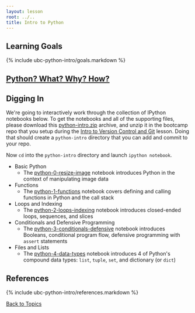 ```yaml
---
layout: lesson
root: ../..
title: Intro to Python
---
```


## Learning Goals
{% include ubc-python-intro/goals.markdown %}


## [Python? What? Why? How?](why_python.html)


## Digging In

We're going to interactively work through the collection of IPython notebooks below.
To get the notebooks and all of the supporting files,
please download this [python-intro.zip](python-intro.zip) archive,
and unzip it in the bootcamp repo that you setup during the [Intro to Version Control and Git]({{page.root}}/lessons/ubc-git-intro/index.html) lesson.
Doing that should create a `python-intro` directory that you can add and commit to your repo.

Now `cd` into the `python-intro` directory and launch `ipython notebook`.

* Basic Python
  * The [python-0-resize-image](http://nbviewer.ipython.org/url/douglatornell.github.io/2013-09-26-ubc/lessons/ubc-python-intro/python-0-resize-image.ipynb) notebook introduces Python in the context of manipulating image data
* Functions
  * The [python-1-functions](http://nbviewer.ipython.org/url/douglatornell.github.io/2013-09-26-ubc/lessons/ubc-python-intro/python-1-functions.ipynb) notebook covers defining and calling functions in Python and the call stack
* Loops and Indexing
  * The [python-2-loops-indexing](http://nbviewer.ipython.org/url/douglatornell.github.io/2013-09-26-ubc/lessons/ubc-python-intro/python-2-loops-indexing.ipynb) notebook introduces closed-ended loops, sequences, and slices
* Conditionals and Defensive Programming
  * The [python-3-conditionals-defensive](http://nbviewer.ipython.org/url/douglatornell.github.io/2013-09-26-ubc/lessons/ubc-python-intro/python-3-conditionals-defensive.ipynb) notebook introduces Booleans, conditional program flow, defensive programming with `assert` statements
* Files and Lists
  * The [python-4-data-types](http://nbviewer.ipython.org/url/douglatornell.github.io/2013-09-26-ubc/lessons/ubc-python-intro/python-4-data-types.ipynb) notebook introduces 4 of Python's compound data types: `list`, `tuple`, `set`, and dictionary (or `dict`)


## References
{% include ubc-python-intro/references.markdown %}


[Back to Topics]({{page.root}}/index.html#topics)
